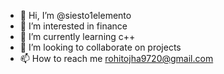 - 👋 Hi, I’m @siesto1elemento
- 👀 I’m interested in finance
- 🌱 I’m currently learning c++
- 💞️ I’m looking to collaborate on projects
- 📫 How to reach me rohitojha9720@gmail.com

<!---
siesto1elemento/siesto1elemento is a ✨ special ✨ repository because its `README.md` (this file) appears on your GitHub profile.
You can click the Preview link to take a look at your changes.
--->
